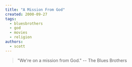 ```yaml
---
title: "A Mission From God"
created: 2000-09-27
tags: 
  - bluesbrothers
  - god
  - movies
  - religion
authors: 
  - scott
---
```


> "We're on a mission from God." \-- The Blues Brothers
